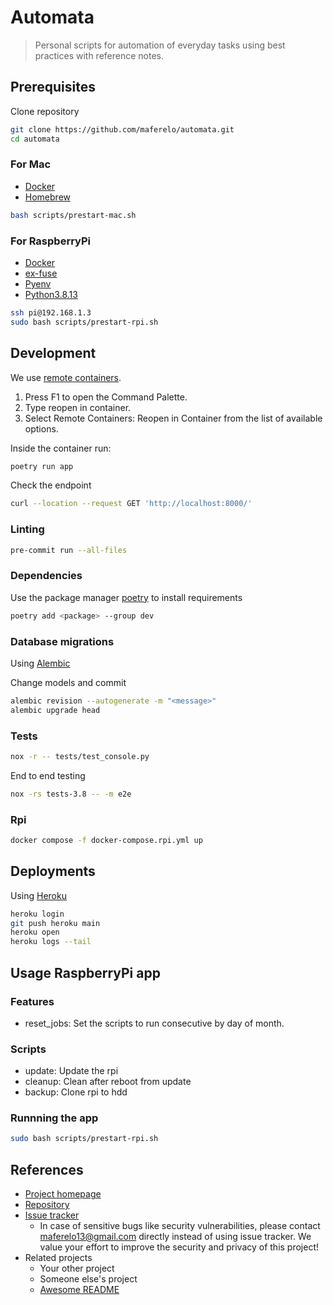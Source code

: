 # Automata

> Personal scripts for automation of everyday tasks
> using best practices with reference notes.

## Prerequisites

Clone repository

```bash
git clone https://github.com/maferelo/automata.git
cd automata
```

### For Mac

- [Docker](https://www.docker.com/)
- [Homebrew](https://brew.sh/)

```bash
bash scripts/prestart-mac.sh
```

### For RaspberryPi

- [Docker](https://www.docker.com/)
- [ex-fuse](https://packages.debian.org/source/buster/fuse-exfat)
- [Pyenv](https://github.com/pyenv/pyenv)
- [Python3.8.13](https://www.python.org/)

```bash
ssh pi@192.168.1.3
sudo bash scripts/prestart-rpi.sh
```

## Development

We use [remote containers](https://code.visualstudio.com/docs/remote/containers-tutorial).

1. Press F1 to open the Command Palette.
2. Type reopen in container.
3. Select Remote Containers: Reopen in Container from the list of available options.

Inside the container run:

```bash
poetry run app
```

Check the endpoint

```bash
curl --location --request GET 'http://localhost:8000/'
```

### Linting

```bash
pre-commit run --all-files
```

### Dependencies

Use the package manager [poetry](https://python-poetry.org/) to install requirements

```bash
poetry add <package> --group dev
```

### Database migrations

Using [Alembic](https://alembic.sqlalchemy.org/en/latest/)

Change models and commit

```bash
alembic revision --autogenerate -m "<message>"
alembic upgrade head
```

### Tests

```bash
nox -r -- tests/test_console.py
```

End to end testing

```bash
nox -rs tests-3.8 -- -m e2e
```

### Rpi

```bash
docker compose -f docker-compose.rpi.yml up
```

## Deployments

Using [Heroku](https://python-poetry.org/)

```bash
heroku login
git push heroku main
heroku open
heroku logs --tail
```

## Usage RaspberryPi app

### Features

- reset_jobs: Set the scripts to run consecutive by day of month.

### Scripts

- update: Update the rpi
- cleanup: Clean after reboot from update
- backup: Clone rpi to hdd

### Runnning the app

```bash
sudo bash scripts/prestart-rpi.sh
```

## References

- [Project homepage](https://your.github.com/automata/)
- [Repository](https://github.com/maferelo/automata/)
- [Issue tracker](https://github.com/your/maferelo/issues)
  - In case of sensitive bugs like security vulnerabilities, please contact
    maferelo13@gmail.com directly instead of using issue tracker. We value your effort
    to improve the security and privacy of this project!
- Related projects
  - Your other project
  - Someone else's project
  - [Awesome README](https://github.com/matiassingers/awesome*readme)
